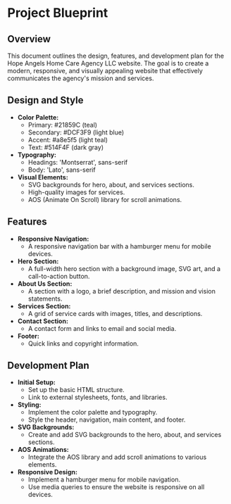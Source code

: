 # Project Blueprint

## Overview

This document outlines the design, features, and development plan for the Hope Angels Home Care Agency LLC website. The goal is to create a modern, responsive, and visually appealing website that effectively communicates the agency's mission and services.

## Design and Style

*   **Color Palette:**
    *   Primary: #21859C (teal)
    *   Secondary: #DCF3F9 (light blue)
    *   Accent: #a8e5f5 (light teal)
    *   Text: #514F4F (dark gray)
*   **Typography:**
    *   Headings: 'Montserrat', sans-serif
    *   Body: 'Lato', sans-serif
*   **Visual Elements:**
    *   SVG backgrounds for hero, about, and services sections.
    *   High-quality images for services.
    *   AOS (Animate On Scroll) library for scroll animations.

## Features

*   **Responsive Navigation:**
    *   A responsive navigation bar with a hamburger menu for mobile devices.
*   **Hero Section:**
    *   A full-width hero section with a background image, SVG art, and a call-to-action button.
*   **About Us Section:**
    *   A section with a logo, a brief description, and mission and vision statements.
*   **Services Section:**
    *   A grid of service cards with images, titles, and descriptions.
*   **Contact Section:**
    *   A contact form and links to email and social media.
*   **Footer:**
    *   Quick links and copyright information.

## Development Plan

*   **Initial Setup:**
    *   Set up the basic HTML structure.
    *   Link to external stylesheets, fonts, and libraries.
*   **Styling:**
    *   Implement the color palette and typography.
    *   Style the header, navigation, main content, and footer.
*   **SVG Backgrounds:**
    *   Create and add SVG backgrounds to the hero, about, and services sections.
*   **AOS Animations:**
    *   Integrate the AOS library and add scroll animations to various elements.
*   **Responsive Design:**
    *   Implement a hamburger menu for mobile navigation.
    *   Use media queries to ensure the website is responsive on all devices.
